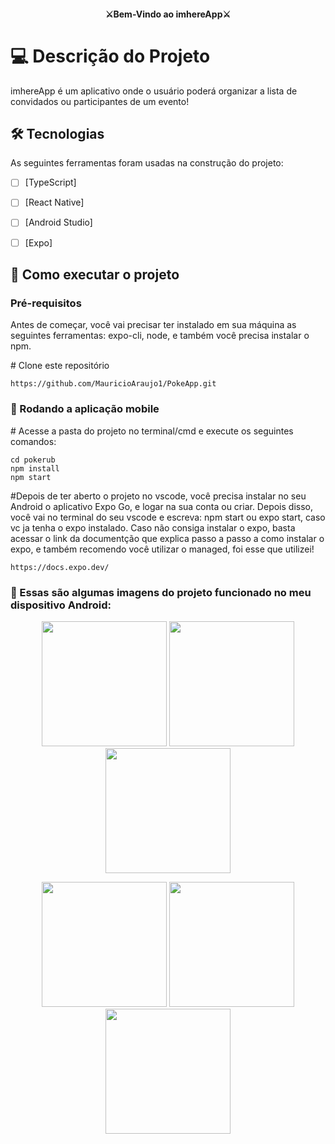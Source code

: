 <h4 align="center" dir="auto">⚔Bem-Vindo ao imhereApp⚔</h4>

# 💻 Descrição do Projeto

imhereApp é um aplicativo onde o usuário poderá organizar a lista de convidados ou participantes de um evento!

## 🛠 Tecnologias

As seguintes ferramentas foram usadas na construção do projeto:

- [ ] [TypeScript]
- [ ] [React Native]
- [ ] [Android Studio]
- [ ] [Expo]



## 🚀 Como executar o projeto

<h3>Pré-requisitos</h3>
Antes de começar, você vai precisar ter instalado em sua máquina as seguintes ferramentas: expo-cli, node, e também você precisa instalar o npm.


<span class="pl-c"><span class="pl-c">#</span> Clone este repositório</span>
```
https://github.com/MauricioAraujo1/PokeApp.git
```

<h3>🧭 Rodando a aplicação mobile</h3>

<span class="pl-c"><span class="pl-c">#</span> Acesse a pasta do projeto no terminal/cmd e execute os seguintes comandos:</span>

```
cd pokerub
npm install
npm start

```
<span class="pl-c"><span class="pl-c">#</span>Depois de ter aberto o projeto no vscode, você precisa instalar no seu Android o aplicativo Expo Go, e logar na sua conta ou criar. Depois disso, você vai no terminal do seu vscode e escreva: npm start ou expo start, caso vc ja tenha o expo instalado. Caso não consiga instalar o expo, basta acessar o link da documentção que explica passo a passo a como instalar o expo, e também recomendo você utilizar o managed, foi esse que utilizei!</span>

```
https://docs.expo.dev/
```

<h3>🧭 Essas são algumas imagens do projeto funcionado no meu dispositivo Android: </h3>

<p align="center">
  <img src="./imgs_rep/1.jpeg" width="200px" />  <img src="./imgs_rep/2.jpeg" width="200px" />  <img src="./imgs_rep/3.jpeg" width="200px" />
</p>
<p align="center">
  <img src="./imgs_rep/4.jpeg" width="200px" />  <img src="./imgs_rep/5.jpeg" width="200px" />  <img src="./imgs_rep/6.jpeg" width="200px" />
</p>

